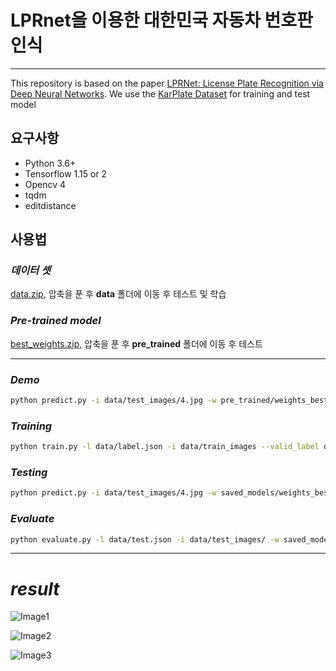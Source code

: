 # **LPRnet을 이용한 대한민국 자동차 번호판 인식**
---------
This repository is based on the paper  [LPRNet: License Plate Recognition via Deep Neural Networks](https://arxiv.org/pdf/1806.10447.pdf). 
We use the [KarPlate Dataset](http://pr.gachon.ac.kr/ALPR.html) for training and test model

## **요구사항**
- Python 3.6+
- Tensorflow 1.15 or 2
- Opencv 4
- tqdm
- editdistance

## **사용법**
### *데이터 셋*
[data.zip](https://bit.ly/3egQ9jU), 압축을 푼 후 **data** 폴더에 이동 후 테스트 및 학습

### *Pre-trained model*
[best_weights.zip](https://bit.ly/2zt5hMc), 압축을 푼 후 **pre_trained** 폴더에 이동 후 테스트


--------

### *Demo*
```bash
python predict.py -i data/test_images/4.jpg -w pre_trained/weights_best.pb
```

### *Training*
```bash
python train.py -l data/label.json -i data/train_images --valid_label data/test.json --valid_img_dir data/test_images --save_weights_only --load_all 
```

### *Testing*
```bash
python predict.py -i data/test_images/4.jpg -w saved_models/weights_best.pb
```

### *Evaluate*
```bash
python evaluate.py -l data/test.json -i data/test_images/ -w saved_models/weights_best.pb
```


--------

# *result*
![Image1](https://lab.hanium.or.kr/20_hi037f/workspace/raw/master/Korean-License-Plate-Recognition/result/Screenshot%20from%202020-08-14%2014-14-48.png)

![Image2](https://lab.hanium.or.kr/20_hi037f/workspace/raw/master/Korean-License-Plate-Recognition/result/Screenshot%20from%202020-08-14%2014-22-55.png)

![Image3](https://lab.hanium.or.kr/20_hi037f/workspace/raw/master/Korean-License-Plate-Recognition/result/Screenshot%20from%202020-08-14%2014-30-50.png)
